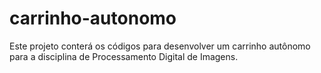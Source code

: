 # carrinho-autonomo

Este projeto conterá os códigos para desenvolver um carrinho autônomo para a disciplina de Processamento Digital de Imagens.
